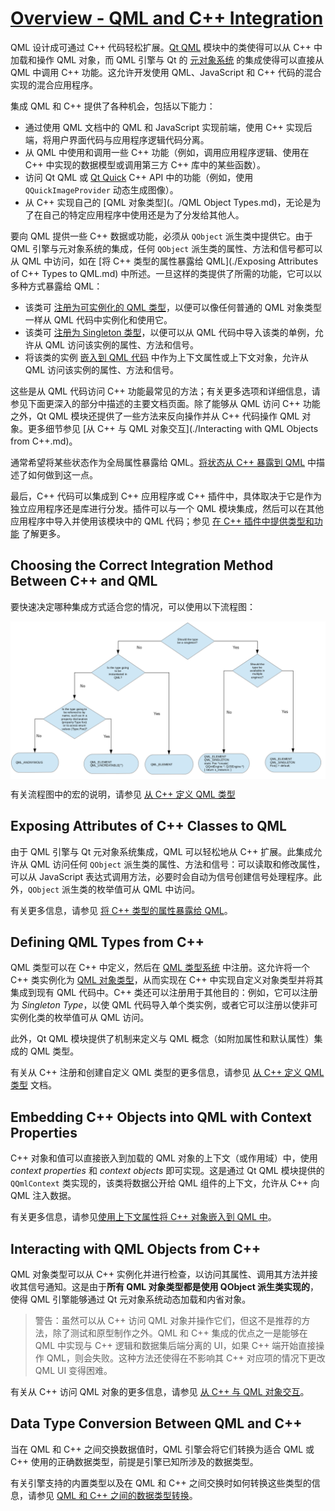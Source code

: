 # [Overview - QML and C++ Integration](https://doc.qt.io/qt-6/qtqml-cppintegration-overview.html)

QML 设计成可通过 C++ 代码轻松扩展。[Qt QML](<./Qt QML.md>) 模块中的类使得可以从 C++ 中加载和操作 QML 对象，而 QML 引擎与 Qt 的 [元对象系统](<../Qt Core/The Meta-Object System.md>) 的集成使得可以直接从 QML 中调用 C++ 功能。这允许开发使用 QML、JavaScript 和 C++ 代码的混合实现的混合应用程序。

集成 QML 和 C++ 提供了各种机会，包括以下能力：

- 通过使用 QML 文档中的 QML 和 JavaScript 实现前端，使用 C++ 实现后端，将用户界面代码与应用程序逻辑代码分离。
- 从 QML 中使用和调用一些 C++ 功能（例如，调用应用程序逻辑、使用在 C++ 中实现的数据模型或调用第三方 C++ 库中的某些函数）。
- 访问 Qt QML 或 [Qt Quick](<../Qt Quick/Qt Quick.md>) C++ API 中的功能（例如，使用 `QQuickImageProvider` 动态生成图像）。
- 从 C++ 实现自己的 [QML 对象类型](。/QML Object Types.md)，无论是为了在自己的特定应用程序中使用还是为了分发给其他人。

要向 QML 提供一些 C++ 数据或功能，必须从 `QObject` 派生类中提供它。由于 QML 引擎与元对象系统的集成，任何 `QObject` 派生类的属性、方法和信号都可以从 QML 中访问，如在 [将 C++ 类型的属性暴露给 QML](./Exposing Attributes of C++ Types to QML.md) 中所述。一旦这样的类提供了所需的功能，它可以以多种方式暴露给 QML：

- 该类可 [注册为可实例化的 QML 类型](<./Defining QML Types from C++.md#Registering an Instantiable Object Type>)，以便可以像任何普通的 QML 对象类型一样从 QML 代码中实例化和使用它。
- 该类可 [注册为 Singleton 类型](<./Defining QML Types from C++.md#Registering Singleton Objects with a Singleton Type>)，以便可以从 QML 代码中导入该类的单例，允许从 QML 访问该实例的属性、方法和信号。
- 将该类的实例 [嵌入到 QML 代码](https://doc.qt.io/qt-6/qtqml-cppintegration-contextproperties.html) 中作为上下文属性或上下文对象，允许从 QML 访问该实例的属性、方法和信号。

这些是从 QML 代码访问 C++ 功能最常见的方法；有关更多选项和详细信息，请参见下面更深入的部分中描述的主要文档页面。除了能够从 QML 访问 C++ 功能之外，Qt QML 模块还提供了一些方法来反向操作并从 C++ 代码操作 QML 对象。更多细节参见 [从 C++ 与 QML 对象交互](./Interacting with QML Objects from C++.md)。

通常希望将某些状态作为全局属性暴露给 QML。[将状态从 C++ 暴露到 QML](<./Exposing State from C++ to QML.md>) 中描述了如何做到这一点。

最后，C++ 代码可以集成到 C++ 应用程序或 C++ 插件中，具体取决于它是作为独立应用程序还是库进行分发。插件可以与一个 QML 模块集成，然后可以在其他应用程序中导入并使用该模块中的 QML 代码；参见 [在 C++ 插件中提供类型和功能](<./Creating C++ Plugins for QML.md>) 了解更多。

## Choosing the Correct Integration Method Between C++ and QML

要快速决定哪种集成方式适合您的情况，可以使用以下流程图：

<img src="./assets/cpp-qml-integration-flowchart.png" align="center" />

有关流程图中的宏的说明，请参见 [从 C++ 定义 QML 类型](<./Defining QML Types from C++.md>)

## Exposing Attributes of C++ Classes to QML

由于 QML 引擎与 Qt 元对象系统集成，QML 可以轻松地从 C++ 扩展。此集成允许从 QML 访问任何 `QObject` 派生类的属性、方法和信号：可以读取和修改属性，可以从 JavaScript 表达式调用方法，必要时会自动为信号创建信号处理程序。此外，`QObject` 派生类的枚举值可从 QML 中访问。

有关更多信息，请参见 [将 C++ 类型的属性暴露给 QML](<./Exposing Attributes of C++ Types to QML.md>)。

## Defining QML Types from C++

QML 类型可以在 C++ 中定义，然后在 [QML 类型系统](<./The QML Type System.md>) 中注册。这允许将一个 C++ 类实例化为 [QML 对象类型](<./QML Object Types.md>)，从而实现在 C++ 中实现自定义对象类型并将其集成到现有 QML 代码中。C++ 类还可以注册用于其他目的：例如，它可以注册为 *Singleton Type*，以使 QML 代码导入单个类实例，或者它可以注册以使非可实例化类的枚举值可从 QML 访问。

此外，Qt QML 模块提供了机制来定义与 QML 概念（如附加属性和默认属性）集成的 QML 类型。

有关从 C++ 注册和创建自定义 QML 类型的更多信息，请参见 [从 C++ 定义 QML 类型](<./Defining QML Types from C++.md>) 文档。

## Embedding C++ Objects into QML with Context Properties

C++ 对象和值可以直接嵌入到加载的 QML 对象的上下文（或作用域）中，使用 *context properties* 和 *context objects* 即可实现。这是通过 Qt QML 模块提供的 `QQmlContext` 类实现的，该类将数据公开给 QML 组件的上下文，允许从 C++ 向 QML 注入数据。

有关更多信息，请参见[使用上下文属性将 C++ 对象嵌入到 QML 中](<./Embedding C++ Objects into QML with Context Properties.md>)。

## Interacting with QML Objects from C++

QML 对象类型可以从 C++ 实例化并进行检查，以访问其属性、调用其方法并接收其信号通知。这是由于**所有 QML 对象类型都是使用 QObject 派生类实现的**，使得 QML 引擎能够通过 Qt 元对象系统动态加载和内省对象。

> 警告：虽然可以从 C++ 访问 QML 对象并操作它们，但这不是推荐的方法，除了测试和原型制作之外。QML 和 C++ 集成的优点之一是能够在 QML 中实现与 C++ 逻辑和数据集后端分离的 UI，如果 C++ 端开始直接操作 QML，则会失败。这种方法还使得在不影响其 C++ 对应项的情况下更改 QML UI 变得困难。

有关从 C++ 访问 QML 对象的更多信息，请参见 [从 C++ 与 QML 对象交互](<./Interacting with QML Objects from C++.md>)。

## Data Type Conversion Between QML and C++

当在 QML 和 C++ 之间交换数据值时，QML 引擎会将它们转换为适合 QML 或 C++ 使用的正确数据类型，前提是引擎已知所涉及的数据类型。

有关引擎支持的内置类型以及在 QML 和 C++ 之间交换时如何转换这些类型的信息，请参见 [QML 和 C++ 之间的数据类型转换](<./Data Type Conversion Between QML and C++.md>)。